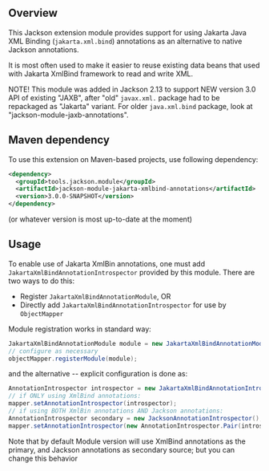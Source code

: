 ## Overview

This Jackson extension module provides support for using Jakarta Java XML Binding
(`jakarta.xml.bind`) annotations as an alternative to native Jackson annotations.

It is most often used to make it easier to reuse existing data beans that used with
Jakarta XmlBind framework to read and write XML.

NOTE! This module was added in Jackson 2.13 to support NEW version 3.0 API of existing "JAXB",
after "old" `javax.xml.` package had to be repackaged as "Jakarta" variant.
For older `java.xml.bind` package, look at "jackson-module-jaxb-annotations".

## Maven dependency

To use this extension on Maven-based projects, use following dependency:

```xml
<dependency>
  <groupId>tools.jackson.module</groupId>
  <artifactId>jackson-module-jakarta-xmlbind-annotations</artifactId>
  <version>3.0.0-SNAPSHOT</version>
</dependency>
```

(or whatever version is most up-to-date at the moment)

## Usage

To enable use of Jakarta XmlBin annotations, one must add `JakartaXmlBindAnnotationIntrospector` provided
by this module. There are two ways to do this:

* Register `JakartaXmlBindAnnotationModule`, OR
* Directly add `JakartaXmlBindAnnotationIntrospector` for use by `ObjectMapper`

Module registration works in standard way:

```java
JakartaXmlBindAnnotationModule module = new JakartaXmlBindAnnotationModule();
// configure as necessary
objectMapper.registerModule(module);
```

and the alternative -- explicit configuration is done as:

```java
AnnotationIntrospector introspector = new JakartaXmlBindAnnotationIntrospector();
// if ONLY using XmlBind annotations:
mapper.setAnnotationIntrospector(introspector);
// if using BOTH XmlBin annotations AND Jackson annotations:
AnnotationIntrospector secondary = new JacksonAnnotationIntrospector();
mapper.setAnnotationIntrospector(new AnnotationIntrospector.Pair(introspector, secondary);
```

Note that by default Module version will use XmlBind annotations as the primary,
and Jackson annotations as secondary source; but you can change this behavior
